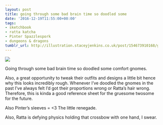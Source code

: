 ```yaml
---
layout: post
title: going through some bad brain time so doodled some
date: '2016-12-19T11:55:00+00:00'
tags:
- sketchbook
- ratta katcha
- Pinter Spazzlespork
- dungeons & dragons
tumblr_url: http://illustration.staceyjenkins.co.uk/post/154673910168/going-through-some-bad-brain-time-so-doodled-some
---
```

 ![](/tumblr_files/tumblr_oifl3oryyj1v28ub8o1_640.png)  

Going through some bad brain time so doodled some comfort gnomes.

Also, a great opportunity to tweak their outfits and designs a little bit hence why this looks incredibly rough. Whenever I’ve doodled the gnomes in the past I’ve always felt I’d got their proportions wrong or Ratta’s hair wrong. Therefore, this is kinda a good reference sheet for the gruesome twosome for the future.&nbsp;

Also Pinter’s sleeves = \<3 The little renegade.

Also, Ratta is defying physics holding that crossbow with one hand, I swear.

